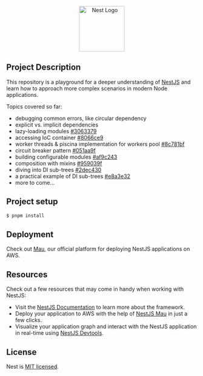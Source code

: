 <p align="center">
  <a href="http://nestjs.com/" target="blank"><img src="https://nestjs.com/img/logo-small.svg" width="120" alt="Nest Logo" /></a>
</p>

## Project Description

This repository is a playground for a deeper understanding of [NestJS](http://nestjs.com/) and learn how to approach more complex
scenarios in modern Node applications.

Topics covered so far:

- debugging common errors, like circular dependency
- explicit vs. implicit dependencies
- lazy-loading modules [#3063379](https://github.com/egocentryk/nestjs-advanced-concepts/commit/3063379)
- accessing IoC container [#8066ce9](https://github.com/egocentryk/nestjs-advanced-concepts/commit/8066ce9)
- worker threads & piscina implementation for workers pool [#8c781bf](https://github.com/egocentryk/nestjs-advanced-concepts/commit/8c781bf)
- circuit breaker pattern [#051aa9f](https://github.com/egocentryk/nestjs-advanced-concepts/commit/051aa9fca89dca21445e7909f7a34a67754bd680)
- building configurable modules [#af9c243](https://github.com/egocentryk/nestjs-advanced-concepts/commit/af9c243)
- composition with mixins [#959039f](https://github.com/egocentryk/nestjs-advanced-concepts/commit/959039f)
- diving into DI sub-trees [#2dec430](https://github.com/egocentryk/nestjs-advanced-concepts/commit/2dec430)
- a practical example of DI sub-trees [#e8a3e32](https://github.com/egocentryk/nestjs-advanced-concepts/commit/e8a3e32)
- more to come...

## Project setup

```bash
$ pnpm install
```

## Deployment

Check out [Mau](https://mau.nestjs.com), our official platform for deploying NestJS applications on AWS.

## Resources

Check out a few resources that may come in handy when working with NestJS:

- Visit the [NestJS Documentation](https://docs.nestjs.com) to learn more about the framework.
- Deploy your application to AWS with the help of [NestJS Mau](https://mau.nestjs.com) in just a few clicks.
- Visualize your application graph and interact with the NestJS application in real-time using [NestJS Devtools](https://devtools.nestjs.com).

## License

Nest is [MIT licensed](https://github.com/nestjs/nest/blob/master/LICENSE).
